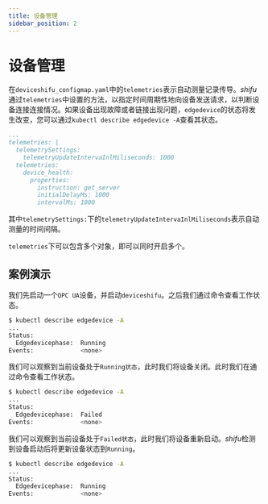 ```yaml
---
title: 设备管理
sidebar_position: 2
---
```


# 设备管理
在`deviceshifu_configmap.yaml`中的`telemetries`表示自动测量记录传导。*shifu*通过`telemetries`中设置的方法，以指定时间周期性地向设备发送请求，以判断设备连接连接情况。如果设备出现故障或者链接出现问题，`edgedevice`的状态将发生改变，您可以通过`kubectl describe edgedevice -A`查看其状态。
```yaml
...
telemetries: |  
  telemetrySettings:  
    telemetryUpdateIntervaInlMiliseconds: 1000  
  telemetries:  
    device_health:  
      properties:  
        instruction: get_server  
        initialDelayMs: 1000  
        intervalMs: 1000
```
其中`telemetrySettings:`下的`telemetryUpdateIntervaInlMiliseconds`表示自动测量的时间间隔。

`telemetries`下可以包含多个对象，即可以同时开启多个。
## 案例演示
我们先启动一个`OPC UA`设备，并启动`deviceshifu`。之后我们通过命令查看工作状态。
```bash
$ kubectl describe edgedevice -A
...
Status:
  Edgedevicephase:  Running
Events:             <none>
```
我们可以观察到当前设备处于`Running状态`，此时我们将设备关闭。此时我们在通过命令查看工作状态。
```bash
$ kubectl describe edgedevice -A
...
Status:
  Edgedevicephase:  Failed
Events:             <none>
```
我们可以观察到当前设备处于`Failed状态`，此时我们将设备重新启动。*shifu*检测到设备启动后将更新设备状态到`Running`。
```bash
$ kubectl describe edgedevice -A
...
Status:
  Edgedevicephase:  Running
Events:             <none>
